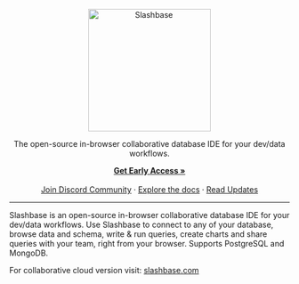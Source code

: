<p align="center">
  <a href="https://slashbase.com" alt="Slashbase">
    <img src="https://slashbase.com/github-logo.png" alt="Slashbase" width="220">
  </a>
  <p align="center">The open-source in-browser collaborative database IDE for your dev/data workflows.</p>
</p>
<p align="center">
  <a href="https://slashbase.com/earlyaccess" rel="dofollow"><strong>Get Early Access »</strong></a>
  <br/><br/>
  <a href="https://discord.gg/U6fXgm3FAX">Join Discord Community</a>
  ·
  <a href="https://slashbase.bip.wiki">Explore the docs</a>
  ·
  <a href="https://slashbase.com/updates">Read Updates</a>
</p>

---

Slashbase is an open-source in-browser collaborative database IDE for your dev/data workflows. Use Slashbase to connect to any of your database, browse data and schema, write & run queries, create charts and share queries with your team, right from your browser. Supports PostgreSQL and MongoDB.

For collaborative cloud version visit: [slashbase.com](https://slashbase.com)
